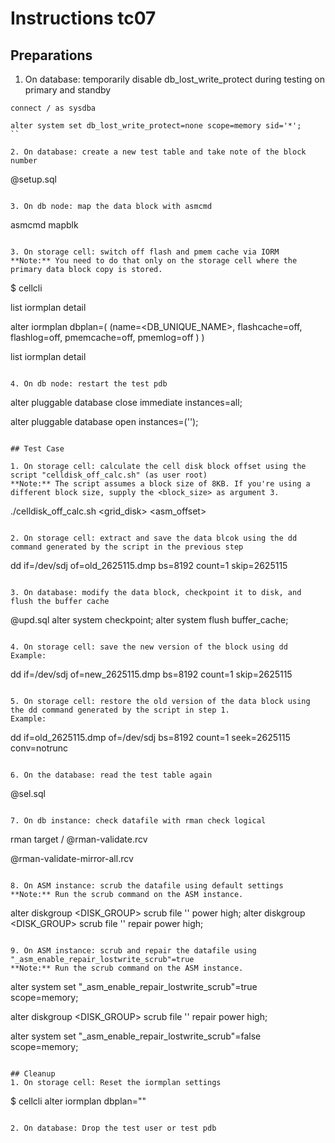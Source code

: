 # Instructions tc07

## Preparations
1. On database: temporarily disable db_lost_write_protect during testing on primary and standby
```
connect / as sysdba

alter system set db_lost_write_protect=none scope=memory sid='*';
`` 

2. On database: create a new test table and take note of the block number
```
@setup.sql
``` 

3. On db node: map the data block with asmcmd
```
asmcmd mapblk <datafile> <blockno>
```

3. On storage cell: switch off flash and pmem cache via IORM
**Note:** You need to do that only on the storage cell where the primary data block copy is stored.

```
$ cellcli

  list iormplan detail

  alter iormplan dbplan=(
    (name=<DB_UNIQUE_NAME>, 
          flashcache=off, flashlog=off, 
          pmemcache=off, pmemlog=off
    )
  )

 list iormplan detail
```

4. On db node: restart the test pdb 
```
alter pluggable database <pdb> close immediate instances=all;

alter pluggable database <pdb> open instances=('<instance>');
```

## Test Case

1. On storage cell: calculate the cell disk block offset using the script "celldisk_off_calc.sh" (as user root)
**Note:** The script assumes a block size of 8KB. If you're using a different block size, supply the <block_size> as argument 3.
```
./celldisk_off_calc.sh <grid_disk> <asm_offset>
``` 

2. On storage cell: extract and save the data blcok using the dd command generated by the script in the previous step
```
dd if=/dev/sdj of=old_2625115.dmp bs=8192 count=1 skip=2625115
``` 

3. On database: modify the data block, checkpoint it to disk, and flush the buffer cache
```
@upd.sql
alter system checkpoint;
alter system flush buffer_cache;
```

4. On storage cell: save the new version of the block using dd
Example:
```
dd if=/dev/sdj of=new_2625115.dmp bs=8192 count=1 skip=2625115
``` 

5. On storage cell: restore the old version of the data block using the dd command generated by the script in step 1.
Example:
```
dd if=old_2625115.dmp of=/dev/sdj bs=8192 count=1 seek=2625115 conv=notrunc
```

6. On the database: read the test table again
```
@sel.sql
```

7. On db instance: check datafile with rman check logical
```
rman target /
@rman-validate.rcv

@rman-validate-mirror-all.rcv
```

8. On ASM instance: scrub the datafile using default settings
**Note:** Run the scrub command on the ASM instance.
```
alter diskgroup <DISK_GROUP> scrub file '<DATAFILE>' power high;
alter diskgroup <DISK_GROUP> scrub file '<DATAFILE>' repair power high;
```

9. On ASM instance: scrub and repair the datafile using "_asm_enable_repair_lostwrite_scrub"=true
**Note:** Run the scrub command on the ASM instance.
```
alter system set "_asm_enable_repair_lostwrite_scrub"=true scope=memory;

alter diskgroup <DISK_GROUP> scrub file '<DATAFILE>' repair power high;

alter system set "_asm_enable_repair_lostwrite_scrub"=false scope=memory;
```

## Cleanup
1. On storage cell: Reset the iormplan settings

```
$ cellcli
  alter iormplan dbplan=""
```

2. On database: Drop the test user or test pdb
